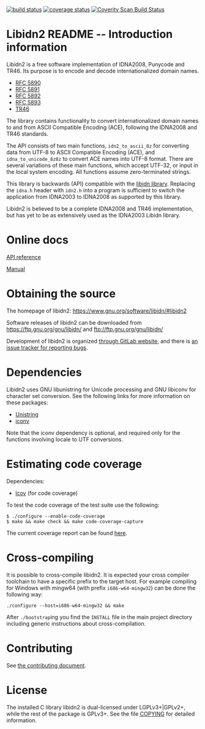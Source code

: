[![build status](https://gitlab.com/libidn/libidn2/badges/master/build.svg)](https://gitlab.com/libidn/libidn2/pipelines)
[![coverage status](https://gitlab.com/libidn/libidn2/badges/master/coverage.svg)](https://libidn.gitlab.io/libidn2/coverage)
[![Coverity Scan Build Status](https://scan.coverity.com/projects/12080/badge.svg)](https://scan.coverity.com/projects/libidn2)


# Libidn2 README -- Introduction information

Libidn2 is a free software implementation of IDNA2008, Punycode and TR46.
Its purpose is to encode and decode internationalized domain names.

 * [RFC 5890](https://tools.ietf.org/html/rfc5890)
 * [RFC 5891](https://tools.ietf.org/html/rfc5891)
 * [RFC 5892](https://tools.ietf.org/html/rfc5892)
 * [RFC 5893](https://tools.ietf.org/html/rfc5893)
 * [TR46](http://www.unicode.org/reports/tr46/)

The library contains functionality to convert internationalized domain names
to and from ASCII Compatible Encoding (ACE), following the IDNA2008 and TR46
standards.

The API consists of two main functions, ```idn2_to_ascii_8z``` for converting data
from UTF-8 to ASCII Compatible Encoding (ACE), and ```idna_to_unicode_8z8z``` to convert
ACE names into UTF-8 format. There are several variations of these main
functions, which accept UTF-32, or input in the local system encoding. All
functions assume zero-terminated strings.

This library is backwards (API) compatible with the [libidn library](https://www.gnu.org/software/libidn/).
Replacing the ```idna.h``` header with ```idn2.h``` into a program is
sufficient to switch the application from IDNA2003 to IDNA2008 as supported
by this library.

Libidn2 is believed to be a complete IDNA2008 and TR46 implementation,
but has yet to be as extensively used as the IDNA2003 Libidn library.


# Online docs

[API reference](https://libidn.gitlab.io/libidn2/reference/api-index-full.html)

[Manual](https://libidn.gitlab.io/libidn2/manual/libidn2.html)


# Obtaining the source

The homepage of libidn2: https://www.gnu.org/software/libidn/#libidn2

Software releases of libidn2 can be downloaded from
https://ftp.gnu.org/gnu/libidn/ and ftp://ftp.gnu.org/gnu/libidn/

Development of libidn2 is organized [through GitLab website](https://gitlab.com/libidn/libidn2),
and there is [an issue tracker for reporting bugs](https://gitlab.com/libidn/libidn2/issues).


# Dependencies

Libidn2 uses GNU libunistring for Unicode processing and GNU libiconv
for character set conversion.  See the following links for more
information on these packages:

 * [Unistring](https://www.gnu.org/software/libunistring/)
 * [iconv](https://www.gnu.org/software/libiconv/)

Note that the iconv dependency is optional, and required only for the
functions involving locale to UTF conversions.


# Estimating code coverage

Dependencies:
 * [lcov](https://linux-test-project.github.io/) (for code coverage)

To test the code coverage of the test suite use the following:
```
$ ./configure --enable-code-coverage
$ make && make check && make code-coverage-capture
```

The current coverage report can be found [here](https://libidn.gitlab.io/libidn2/coverage/).


# Cross-compiling

It is possible to cross-compile libidn2. It is expected your cross compiler
toolchain to have a specific prefix to the target host. For example
compiling for Windows with mingw64 (with prefix ```i686-w64-mingw32```)
can be done the following way:

```
./configure --host=i686-w64-mingw32 && make
```

After `./bootstrap`ing you find the `INSTALL` file in the main
project directory including generic instructions about cross-compilation.


# Contributing

See [the contributing document](CONTRIBUTING.md).


# License

The installed C library libidn2 is dual-licensed under LGPLv3+|GPLv2+,
while the rest of the package is GPLv3+.  See the file [COPYING](COPYING)
for detailed information.
